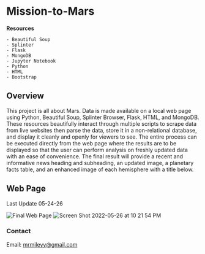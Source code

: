 # Mission-to-Mars

**Resources**

    - Beautiful Soup
    - Splinter
    - Flask
    - MongoDB
    - Jupyter Notebook
    - Python
    - HTML
    - Bootstrap

## Overview

This project is all about Mars.  Data is made available on a local web page using Python, Beautiful Soup, Splinter Browser, Flask, HTML, and MongoDB.  These resources beautifully interact through multiple scripts to scrape data from live websites then parse the data, store it in a non-relational database, and display it cleanly and openly for viewers to see.  The entire process can be executed directly from the web page where the results are to be displayed so that the user can perform analysis on freshly updated data with an ease of convenience.  The final result will provide a recent and informative news heading and subheading, an updated image, a planetary facts table, and an enhanced image of each hemisphere with a title below.

## Web Page

Last Update
05-24-26

![Final Web Page](https://user-images.githubusercontent.com/100544761/170627288-6d080d1b-d879-4df9-a237-85ee45c86fba.png)
![Screen Shot 2022-05-26 at 10 21 54 PM](https://user-images.githubusercontent.com/100544761/170622932-7f506949-2c89-4f5b-986b-9ee0f95e8797.png)

### Contact

Email: mrmileyy@gmail.com